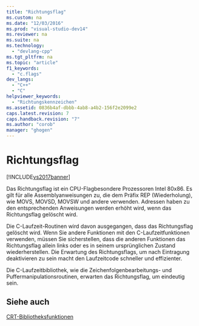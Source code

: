 ```yaml
---
title: "Richtungsflag"
ms.custom: na
ms.date: "12/03/2016"
ms.prod: "visual-studio-dev14"
ms.reviewer: na
ms.suite: na
ms.technology: 
  - "devlang-cpp"
ms.tgt_pltfrm: na
ms.topic: "article"
f1_keywords: 
  - "c.flags"
dev_langs: 
  - "C++"
  - "C"
helpviewer_keywords: 
  - "Richtungskennzeichen"
ms.assetid: 0836b4af-dbbb-4ab8-a4b2-156f2e2099e2
caps.latest.revision: 7
caps.handback.revision: "7"
ms.author: "corob"
manager: "ghogen"
---
```

# Richtungsflag
[!INCLUDE[vs2017banner](../assembler/inline/includes/vs2017banner.md)]

Das Richtungsflag ist ein CPU\-Flagbesondere Prozessoren Intel 80x86.  Es gilt für alle Assemblyanweisungen zu, die dem Präfix REP \(Wiederholung\), wie MOVS, MOVSD, MOVSW und andere verwenden.  Adressen haben zu den entsprechenden Anweisungen werden erhöht wird, wenn das Richtungsflag gelöscht wird.  
  
 Die C\-Laufzeit\-Routinen wird davon ausgegangen, dass das Richtungsflag gelöscht wird.  Wenn Sie andere Funktionen mit den C\-Laufzeitfunktionen verwenden, müssen Sie sicherstellen, dass die anderen Funktionen das Richtungsflag allein links oder es in seinem ursprünglichen Zustand wiederherstellen.  Die Erwartung des Richtungsflags, um nach Eintragung deaktivieren zu sein macht den Laufzeitcode schneller und effizienter.  
  
 Die C\-Laufzeitbibliothek, wie die Zeichenfolgenbearbeitungs\- und Puffermanipulationsroutinen, erwarten das Richtungsflag, um eindeutig sein.  
  
## Siehe auch  
 [CRT\-Bibliotheksfunktionen](../c-runtime-library/crt-library-features.md)